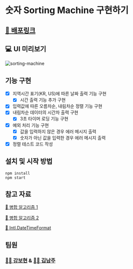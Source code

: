 # 숫자 Sorting Machine 구현하기

## [🔗 배포링크](http://bohyunkang.github.io/sorting-machine)

## 💻 UI 미리보기

![sorting-machine](https://user-images.githubusercontent.com/65386533/129732709-f6f302cf-6262-45e8-91d9-066a9bb67b6b.gif)

## 기능 구현

- [x] 지역시간 표기(KR, US)에 따른 날짜 출력 기능 구현
  - [x] 시간 출력 기능 추가 구현
- [x] 입력값에 따른 오름차순, 내림차순 정렬 기능 구현
- [x] 내림차순 데이터의 시간차 출력 구현
  - [x] 3초 타이머 로딩 기능 구현
- [x] 예외 처리 기능 구현
  - [x] 값을 입력하지 않은 경우 에러 메시지 출력
  - [x] 숫자가 아닌 값을 입력한 경우 에러 메시지 출력
- [x] 정렬 테스트 코드 작성

## 설치 및 시작 방법

```
npm install
npm start
```

## 참고 자료

[🔗 병합 알고리즘 1](https://blog.naver.com/namju1v/222226455895)

[🔗 병합 알고리즘 2](https://im-developer.tistory.com/134)

[🔗 Intl.DateTimeFormat](https://developer.mozilla.org/ko/docs/Web/JavaScript/Reference/Global_Objects/Intl/DateTimeFormat)

## 팀원

### [👩‍💻 강보현](https://github.com/bohyunkang) & [👩‍💻 김남주](https://github.com/skawnkk)
